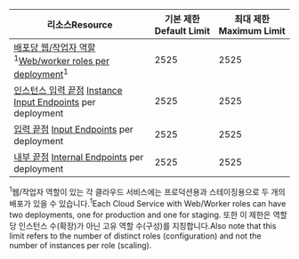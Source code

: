 | <span data-ttu-id="96ab4-101">리소스</span><span class="sxs-lookup"><span data-stu-id="96ab4-101">Resource</span></span> | <span data-ttu-id="96ab4-102">기본 제한</span><span class="sxs-lookup"><span data-stu-id="96ab4-102">Default Limit</span></span> | <span data-ttu-id="96ab4-103">최대 제한</span><span class="sxs-lookup"><span data-stu-id="96ab4-103">Maximum Limit</span></span> |
| --- | --- | --- |
| <span data-ttu-id="96ab4-104">[배포당 웹/작업자 역할](../articles/cloud-services/cloud-services-choose-me.md)<sup>1</sup></span><span class="sxs-lookup"><span data-stu-id="96ab4-104">[Web/worker roles per deployment](../articles/cloud-services/cloud-services-choose-me.md)<sup>1</sup></span></span> |<span data-ttu-id="96ab4-105">25</span><span class="sxs-lookup"><span data-stu-id="96ab4-105">25</span></span> |<span data-ttu-id="96ab4-106">25</span><span class="sxs-lookup"><span data-stu-id="96ab4-106">25</span></span> |
| <span data-ttu-id="96ab4-107">[인스턴스 입력 끝점](http://msdn.microsoft.com/library/gg557552.aspx#InstanceInputEndpoint) </span><span class="sxs-lookup"><span data-stu-id="96ab4-107">[Instance Input Endpoints](http://msdn.microsoft.com/library/gg557552.aspx#InstanceInputEndpoint) per deployment</span></span> |<span data-ttu-id="96ab4-108">25</span><span class="sxs-lookup"><span data-stu-id="96ab4-108">25</span></span> |<span data-ttu-id="96ab4-109">25</span><span class="sxs-lookup"><span data-stu-id="96ab4-109">25</span></span> |
| <span data-ttu-id="96ab4-110">[입력 끝점](http://msdn.microsoft.com/library/gg557552.aspx#InputEndpoint) </span><span class="sxs-lookup"><span data-stu-id="96ab4-110">[Input Endpoints](http://msdn.microsoft.com/library/gg557552.aspx#InputEndpoint) per deployment</span></span> |<span data-ttu-id="96ab4-111">25</span><span class="sxs-lookup"><span data-stu-id="96ab4-111">25</span></span> |<span data-ttu-id="96ab4-112">25</span><span class="sxs-lookup"><span data-stu-id="96ab4-112">25</span></span> |
| <span data-ttu-id="96ab4-113">[내부 끝점](http://msdn.microsoft.com/library/gg557552.aspx#InternalEndpoint) </span><span class="sxs-lookup"><span data-stu-id="96ab4-113">[Internal Endpoints](http://msdn.microsoft.com/library/gg557552.aspx#InternalEndpoint) per deployment</span></span> |<span data-ttu-id="96ab4-114">25</span><span class="sxs-lookup"><span data-stu-id="96ab4-114">25</span></span> |<span data-ttu-id="96ab4-115">25</span><span class="sxs-lookup"><span data-stu-id="96ab4-115">25</span></span> |

<span data-ttu-id="96ab4-116"><sup>1</sup>웹/작업자 역할이 있는 각 클라우드 서비스에는 프로덕션용과 스테이징용으로 두 개의 배포가 있을 수 있습니다.</span><span class="sxs-lookup"><span data-stu-id="96ab4-116"><sup>1</sup>Each Cloud Service with Web/Worker roles can have two deployments, one for production and one for staging.</span></span> <span data-ttu-id="96ab4-117">또한 이 제한은 역할당 인스턴스 수(확장)가 아닌 고유 역할 수(구성)를 지칭합니다.</span><span class="sxs-lookup"><span data-stu-id="96ab4-117">Also note that this limit refers to the number of distinct roles (configuration) and not the number of instances per role (scaling).</span></span>

